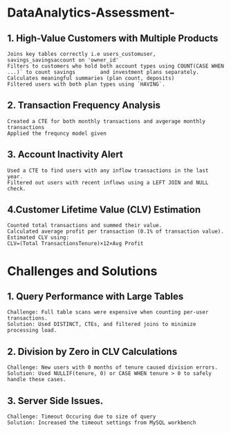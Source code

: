 # DataAnalytics-Assessment-
## 1. High-Value Customers with Multiple Products
    Joins key tables correctly i.e users_customuser, savings_savingsaccount on 'owner_id'
    Filters to customers who hold both account types using COUNT(CASE WHEN ...)` to count savings        and investment plans separately.
    Calculates meaningful summaries (plan count, deposits)
    Filtered users with both plan types using `HAVING`.

## 2. Transaction Frequency Analysis
    Created a CTE for both monthly transactions and avgerage monthly transactions
    Applied the frequncy model given 
  
## 3. Account Inactivity Alert
    Used a CTE to find users with any inflow transactions in the last year.
    Filtered out users with recent inflows using a LEFT JOIN and NULL check.

## 4.Customer Lifetime Value (CLV) Estimation
    Counted total transactions and summed their value.
    Calculated average profit per transaction (0.1% of transaction value).
    Estimated CLV using:
    CLV=(Total TransactionsTenure)×12×Avg Profit



 # Challenges and Solutions
 
 ## 1. Query Performance with Large Tables
    Challenge: Full table scans were expensive when counting per-user transactions.
    Solution: Used DISTINCT, CTEs, and filtered joins to minimize processing load.

##  2. Division by Zero in CLV Calculations
    Challenge: New users with 0 months of tenure caused division errors.
    Solution: Used NULLIF(tenure, 0) or CASE WHEN tenure > 0 to safely handle these cases.

## 3. Server Side Issues.
    Challenge: Timeout Occuring due to size of query
    Solution: Increased the timeout settings from MySQL workbench
